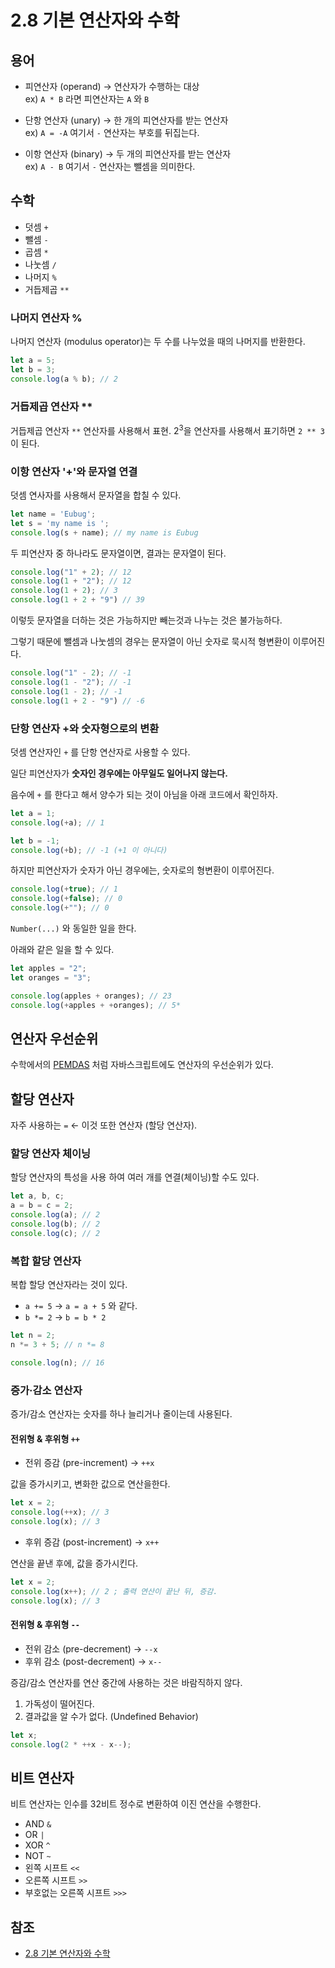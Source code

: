 
# 2.8 기본 연산자와 수학

## 용어

- 피연산자 (operand) → 연산자가 수행하는 대상 <br />
    ex) `A * B` 라면 피연산자는 `A` 와 `B`

- 단항 연산자 (unary) → 한 개의 피연산자를 받는 연산자 <br />
    ex) `A = -A` 여기서 `-` 연산자는 부호를 뒤집는다.

- 이항 연산자 (binary) → 두 개의 피연산자를 받는 연산자 <br />
    ex) `A - B` 여기서 `-` 연산자는 뺄셈을 의미한다.

## 수학

- 덧셈 `+`
- 뺄셈 `-`
- 곱셈 `*`
- 나눗셈 `/`
- 나머지 `%`
- 거듭제곱 `**`

### 나머지 연산자 %

나머지 연산자 (modulus operator)는 두 수를 나누었을 때의 나머지를 반환한다.

```js
let a = 5;
let b = 3;
console.log(a % b); // 2
```

### 거듭제곱 연산자 **

거듭제곱 연산자 `**` 연산자를 사용해서 표현. $2^3$을 연산자를 사용해서 표기하면 `2 ** 3` 이 된다.

### 이항 연산자 '+'와 문자열 연결

덧셈 연사자를 사용해서 문자열을 합칠 수 있다.

```js
let name = 'Eubug';
let s = 'my name is ';
console.log(s + name); // my name is Eubug
```

두 피연산자 중 하나라도 문자열이면, 결과는 문자열이 된다.

```js
console.log("1" + 2); // 12
console.log(1 + "2"); // 12
console.log(1 + 2); // 3
console.log(1 + 2 + "9") // 39
```

이렇듯 문자열을 더하는 것은 가능하지만 빼는것과 나누는 것은 불가능하다.

그렇기 때문에 뺄셈과 나눗셈의 경우는 문자열이 아닌 숫자로 묵시적 형변환이 이루어진다.

```js
console.log("1" - 2); // -1
console.log(1 - "2"); // -1
console.log(1 - 2); // -1
console.log(1 + 2 - "9") // -6 
```

### 단항 연산자 +와 숫자형으로의 변환

덧셈 연산자인 `+` 를 단항 연산자로 사용할 수 있다.

일단 피연산자가 **숫자인 경우에는 아무일도 일어나지 않는다.**

음수에 `+` 를 한다고 해서 양수가 되는 것이 아님을 아래 코드에서 확인하자.

```js
let a = 1;
console.log(+a); // 1

let b = -1;
console.log(+b); // -1 (+1 이 아니다)
```

하지만 피연산자가 숫자가 아닌 경우에는, 숫자로의 형변환이 이루어진다.

```js
console.log(+true); // 1
console.log(+false); // 0
console.log(+""); // 0
```

`Number(...)` 와 동일한 일을 한다.

아래와 같은 일을 할 수 있다.

```js
let apples = "2";
let oranges = "3";

console.log(apples + oranges); // 23 
console.log(+apples + +oranges); // 5*
```

## 연산자 우선순위

수학에서의 [PEMDAS](https://www.mathsisfun.com/operation-order-pemdas.html) 처럼 자바스크립트에도 연산자의 우선순위가 있다.

## 할당 연산자

자주 사용하는 `=` ← 이것 또한 연산자 (할당 연산자).

### 할당 연산자 체이닝

할당 연산자의 특성을 사용 하여 여러 개를 연결(체이닝)할 수도 있다.

```js
let a, b, c;
a = b = c = 2;
console.log(a); // 2
console.log(b); // 2
console.log(c); // 2
```

### 복합 할당 연산자

복합 할당 연산자라는 것이 있다.

- `a += 5` → `a = a + 5` 와 같다.
- `b *= 2` → `b = b * 2`

```js
let n = 2;
n *= 3 + 5; // n *= 8

console.log(n); // 16
```

### 증가·감소 연산자

증가/감소 연산자는 숫자를 하나 늘리거나 줄이는데 사용된다.

#### 전위형 & 후위형 `++`

- 전위 증감 (pre-increment) → `++x`

값을 증가시키고, 변화한 값으로 연산을한다.

```js
let x = 2;
console.log(++x); // 3
console.log(x); // 3
```

- 후위 증감 (post-increment) → `x++`

연산을 끝낸 후에, 값을 증가시킨다.

```js
let x = 2;
console.log(x++); // 2 ; 출력 연산이 끝난 뒤, 증감.
console.log(x); // 3
```

#### 전위형 & 후위형 `--`

- 전위 감소 (pre-decrement) → `--x`
- 후위 감소 (post-decrement) → `x--`

증감/감소 연산자를 연산 중간에 사용하는 것은 바람직하지 않다.

1. 가독성이 떨어진다.
2. 결과값을 알 수가 없다. (Undefined Behavior)

```js
let x;
console.log(2 * ++x - x--);
```

## 비트 연산자

비트 연산자는 인수를 32비트 정수로 변환하여 이진 연산을 수행한다.

- AND `&`
- OR `|`
- XOR `^`
- NOT `~`
- 왼쪽 시프트 `<<`
- 오른쪽 시프트 `>>`
- 부호없는 오른쪽 시프트 `>>>`

## 참조
- [2.8 기본 연산자와 수학](https://ko.javascript.info/operators)